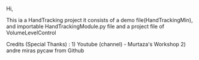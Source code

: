 Hi, 

This ia a HandTracking project it consists of a demo file(HandTrackingMin), and importable HandTrackingModule.py file
and a project file of VolumeLevelControl

Credits (Special Thanks) : 1) Youtube (channel) - Murtaza's Workshop
                           2) andre miras pycaw from Github

          
